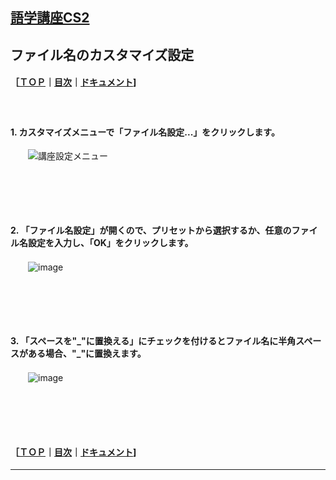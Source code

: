 ## [語学講座CS2](https://csreviser.github.io/CaptureStream2/) 
## ファイル名のカスタマイズ設定 　　　
#### ［[ＴＯＰ](./)**｜**[目次](./#目次)**｜**[ドキュメント](./#ドキュメント-1)]
#### 　　　　　
#### 1. カスタマイズメニューで「ファイル名設定...」をクリックします。            
　　![講座設定メニュー](https://github.com/user-attachments/assets/7f05434b-01b1-456d-81dc-35c93a419a11)

#### 　　　　　  
#### 　　　　　  
#### 2. 「ファイル名設定」が開くので、プリセットから選択するか、任意のファイル名設定を入力し、「OK」をクリックします。
　　![image](https://github.com/user-attachments/assets/5c0e7689-9450-4584-9e15-6d9e82cb2fc3)
#### 　　　　　
#### 　　　　　
#### 3. 「スペースを"\_"に置換える」にチェックを付けるとファイル名に半角スペースがある場合、"\_"に置換えます。
　　![image](https://github.com/user-attachments/assets/4c172092-21c9-4b33-a085-90e531f1173c)
#### 　　　　　
#### 　　　　　
#### ［[ＴＯＰ](./)**｜**[目次](./#目次)**｜**[ドキュメント](./#ドキュメント-1)] 

*** 
 <link rel="shortcut icon" type="image/x-icon" href="https://avatars.githubusercontent.com/u/46049273?v=4">
 <meta name="twitter:image:src" content="https://avatars.githubusercontent.com/u/46049273?v=4">
